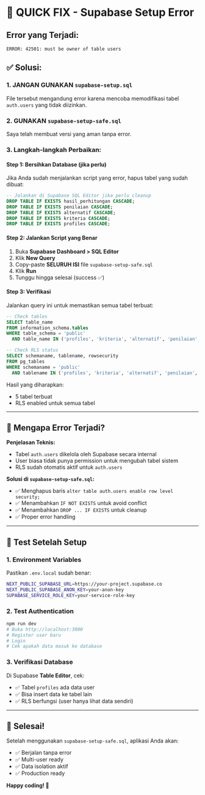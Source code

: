 # 🚨 QUICK FIX - Supabase Setup Error

## Error yang Terjadi:

```
ERROR: 42501: must be owner of table users
```

## ✅ Solusi:

### 1. **JANGAN GUNAKAN** `supabase-setup.sql`

File tersebut mengandung error karena mencoba memodifikasi tabel `auth.users` yang tidak diizinkan.

### 2. **GUNAKAN** `supabase-setup-safe.sql`

Saya telah membuat versi yang aman tanpa error.

### 3. **Langkah-langkah Perbaikan:**

#### Step 1: Bersihkan Database (jika perlu)

Jika Anda sudah menjalankan script yang error, hapus tabel yang sudah dibuat:

```sql
-- Jalankan di Supabase SQL Editor jika perlu cleanup
DROP TABLE IF EXISTS hasil_perhitungan CASCADE;
DROP TABLE IF EXISTS penilaian CASCADE;
DROP TABLE IF EXISTS alternatif CASCADE;
DROP TABLE IF EXISTS kriteria CASCADE;
DROP TABLE IF EXISTS profiles CASCADE;
```

#### Step 2: Jalankan Script yang Benar

1. Buka **Supabase Dashboard > SQL Editor**
2. Klik **New Query**
3. Copy-paste **SELURUH ISI** file `supabase-setup-safe.sql`
4. Klik **Run**
5. Tunggu hingga selesai (success ✅)

#### Step 3: Verifikasi

Jalankan query ini untuk memastikan semua tabel terbuat:

```sql
-- Check tables
SELECT table_name
FROM information_schema.tables
WHERE table_schema = 'public'
  AND table_name IN ('profiles', 'kriteria', 'alternatif', 'penilaian', 'hasil_perhitungan');

-- Check RLS status
SELECT schemaname, tablename, rowsecurity
FROM pg_tables
WHERE schemaname = 'public'
  AND tablename IN ('profiles', 'kriteria', 'alternatif', 'penilaian', 'hasil_perhitungan');
```

Hasil yang diharapkan:

- 5 tabel terbuat
- RLS enabled untuk semua tabel

---

## 🎯 Mengapa Error Terjadi?

**Penjelasan Teknis:**

- Tabel `auth.users` dikelola oleh Supabase secara internal
- User biasa tidak punya permission untuk mengubah tabel sistem
- RLS sudah otomatis aktif untuk `auth.users`

**Solusi di `supabase-setup-safe.sql`:**

- ✅ Menghapus baris `alter table auth.users enable row level security;`
- ✅ Menambahkan `IF NOT EXISTS` untuk avoid conflict
- ✅ Menambahkan `DROP ... IF EXISTS` untuk cleanup
- ✅ Proper error handling

---

## 🚀 Test Setelah Setup

### 1. Environment Variables

Pastikan `.env.local` sudah benar:

```bash
NEXT_PUBLIC_SUPABASE_URL=https://your-project.supabase.co
NEXT_PUBLIC_SUPABASE_ANON_KEY=your-anon-key
SUPABASE_SERVICE_ROLE_KEY=your-service-role-key
```

### 2. Test Authentication

```bash
npm run dev
# Buka http://localhost:3000
# Register user baru
# Login
# Cek apakah data masuk ke database
```

### 3. Verifikasi Database

Di Supabase **Table Editor**, cek:

- ✅ Tabel `profiles` ada data user
- ✅ Bisa insert data ke tabel lain
- ✅ RLS berfungsi (user hanya lihat data sendiri)

---

## 🎉 Selesai!

Setelah menggunakan `supabase-setup-safe.sql`, aplikasi Anda akan:

- ✅ Berjalan tanpa error
- ✅ Multi-user ready
- ✅ Data isolation aktif
- ✅ Production ready

**Happy coding! 🚀**
